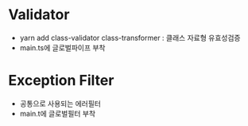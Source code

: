 # Validator

- yarn add class-validator class-transformer : 클래스 자료형 유효성검증
- main.ts에 글로벌파이프 부착

# Exception Filter

- 공통으로 사용되는 에러필터
- main.t에 글로벌필터 부착
